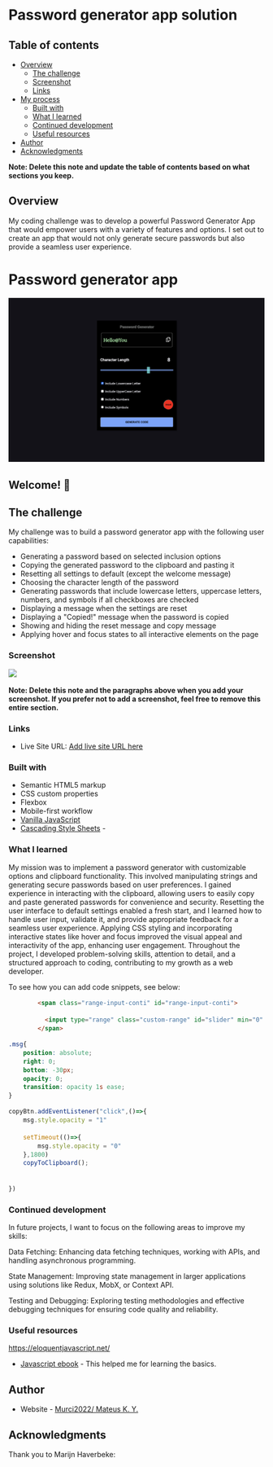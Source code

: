 # Password generator app solution


## Table of contents

- [Overview](#overview)
  - [The challenge](#the-challenge)
  - [Screenshot](#screenshot)
  - [Links](#links)
- [My process](#my-process)
  - [Built with](#built-with)
  - [What I learned](#what-i-learned)
  - [Continued development](#continued-development)
  - [Useful resources](#useful-resources)
- [Author](#author)
- [Acknowledgments](#acknowledgments)

**Note: Delete this note and update the table of contents based on what sections you keep.**

## Overview

My coding challenge was to develop a powerful Password Generator App that would empower users with a variety of features and options. I set out to create an app that would not only generate secure passwords but also provide a seamless user experience.

# Password generator app

![Design preview for the Password generator app coding challenge](./preview.png)

## Welcome! 👋

## The challenge

My challenge was to build a password generator app with the following user capabilities:
- Generating a password based on selected inclusion options
- Copying the generated password to the clipboard and pasting it
- Resetting all settings to default (except the welcome message)
- Choosing the character length of the password
- Generating passwords that include lowercase letters, uppercase letters, numbers, and symbols if all checkboxes are checked
- Displaying a message when the settings are reset
- Displaying a "Copied!" message when the password is copied
- Showing and hiding the reset message and copy message
- Applying hover and focus states to all interactive elements on the page


### Screenshot

![](./screenshot.png)




**Note: Delete this note and the paragraphs above when you add your screenshot. If you prefer not to add a screenshot, feel free to remove this entire section.**

### Links

- Live Site URL: [Add live site URL here](https://your-live-site-url.com)


### Built with

- Semantic HTML5 markup
- CSS custom properties
- Flexbox
- Mobile-first workflow
- [Vanilla JavaScript](https://developer.mozilla.org/en-US/docs/Web/JavaScript) 
- [Cascading Style Sheets](https://developer.mozilla.org/en-US/docs/Web/CSS) - 

### What I learned

My mission was to implement a password generator with customizable options and clipboard functionality. This involved manipulating strings and generating secure passwords based on user preferences.
I gained experience in interacting with the clipboard, allowing users to easily copy and paste generated passwords for convenience and security.
Resetting the user interface to default settings enabled a fresh start, and I learned how to handle user input, validate it, and provide appropriate feedback for a seamless user experience.
Applying CSS styling and incorporating interactive states like hover and focus improved the visual appeal and interactivity of the app, enhancing user engagement.
Throughout the project, I developed problem-solving skills, attention to detail, and a structured approach to coding, contributing to my growth as a web developer.

To see how you can add code snippets, see below:

```html
        <span class="range-input-conti" id="range-input-conti">

          <input type="range" class="custom-range" id="slider" min="0" max="12" value="8" step="1">
        </span>
```
```css
.msg{
    position: absolute;
    right: 0;
    bottom: -30px;
    opacity: 0;
    transition: opacity 1s ease;
}
```
```js
copyBtn.addEventListener("click",()=>{
    msg.style.opacity = "1"

    setTimeout(()=>{
        msg.style.opacity = "0"
    },1800)
    copyToClipboard();
    

})
```


### Continued development

In future projects, I want to focus on the following areas to improve my skills:

Data Fetching: Enhancing data fetching techniques, working with APIs, and handling asynchronous programming.

State Management: Improving state management in larger applications using solutions like Redux, MobX, or Context API.

Testing and Debugging: Exploring testing methodologies and effective debugging techniques for ensuring code quality and reliability.

### Useful resources

https://eloquentjavascript.net/
- [Javascript ebook](https://eloquentjavascript.net/) - This helped me for learning the basics.

## Author

- Website - [Murci2022/ Mateus K. Y.](portfolio-mate.vercel.app)

## Acknowledgments

Thank you to Marijn Haverbeke:


